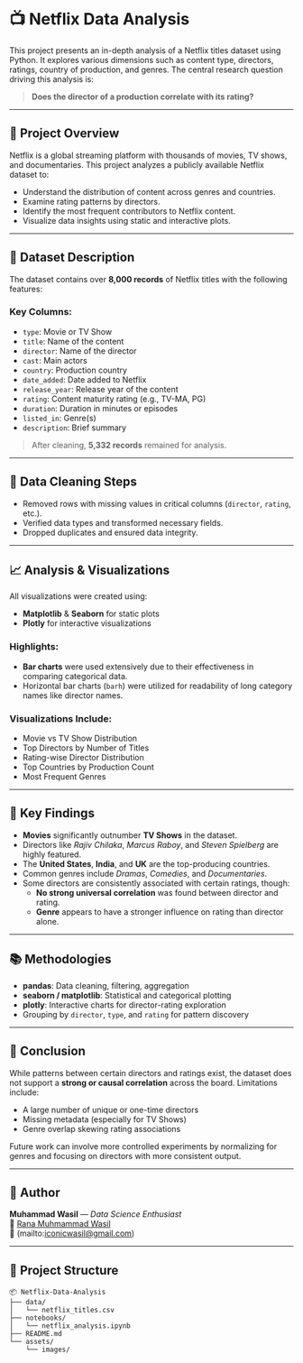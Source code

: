 # 📺 Netflix Data Analysis

This project presents an in-depth analysis of a Netflix titles dataset using Python. It explores various dimensions such as content type, directors, ratings, country of production, and genres. The central research question driving this analysis is:

> **Does the director of a production correlate with its rating?**

---

## 📌 Project Overview

Netflix is a global streaming platform with thousands of movies, TV shows, and documentaries. This project analyzes a publicly available Netflix dataset to:

- Understand the distribution of content across genres and countries.
- Examine rating patterns by directors.
- Identify the most frequent contributors to Netflix content.
- Visualize data insights using static and interactive plots.

---

## 📂 Dataset Description

The dataset contains over **8,000 records** of Netflix titles with the following features:

### Key Columns:
- `type`: Movie or TV Show
- `title`: Name of the content
- `director`: Name of the director
- `cast`: Main actors
- `country`: Production country
- `date_added`: Date added to Netflix
- `release_year`: Release year of the content
- `rating`: Content maturity rating (e.g., TV-MA, PG)
- `duration`: Duration in minutes or episodes
- `listed_in`: Genre(s)
- `description`: Brief summary

> After cleaning, **5,332 records** remained for analysis.

---

## 🧹 Data Cleaning Steps

- Removed rows with missing values in critical columns (`director`, `rating`, etc.).
- Verified data types and transformed necessary fields.
- Dropped duplicates and ensured data integrity.

---

## 📈 Analysis & Visualizations

All visualizations were created using:
- **Matplotlib** & **Seaborn** for static plots
- **Plotly** for interactive visualizations

### Highlights:
- **Bar charts** were used extensively due to their effectiveness in comparing categorical data.
- Horizontal bar charts (`barh`) were utilized for readability of long category names like director names.

### Visualizations Include:
- Movie vs TV Show Distribution
- Top Directors by Number of Titles
- Rating-wise Director Distribution
- Top Countries by Production Count
- Most Frequent Genres

---

## 🎯 Key Findings

- **Movies** significantly outnumber **TV Shows** in the dataset.
- Directors like *Rajiv Chilaka*, *Marcus Raboy*, and *Steven Spielberg* are highly featured.
- The **United States**, **India**, and **UK** are the top-producing countries.
- Common genres include *Dramas*, *Comedies*, and *Documentaries*.
- Some directors are consistently associated with certain ratings, though:
  - **No strong universal correlation** was found between director and rating.
  - **Genre** appears to have a stronger influence on rating than director alone.

---

## 📚 Methodologies

- **pandas**: Data cleaning, filtering, aggregation
- **seaborn / matplotlib**: Statistical and categorical plotting
- **plotly**: Interactive charts for director-rating exploration
- Grouping by `director`, `type`, and `rating` for pattern discovery

---

## 📌 Conclusion

While patterns between certain directors and ratings exist, the dataset does not support a **strong or causal correlation** across the board. Limitations include:

- A large number of unique or one-time directors
- Missing metadata (especially for TV Shows)
- Genre overlap skewing rating associations

Future work can involve more controlled experiments by normalizing for genres and focusing on directors with more consistent output.

---

## 🧠 Author

**Muhammad Wasil** — *Data Science Enthusiast*  
🔗 [Rana Muhmammad Wasil](www.linkedin.com/in/rana-muhammad-wasil-b8a058259)  
📧 (mailto:iconicwasil@gmail.com)

---

## 📁 Project Structure

```
📦 Netflix-Data-Analysis
├── data/
│   └── netflix_titles.csv
├── notebooks/
│   └── netflix_analysis.ipynb
├── README.md
└── assets/
    └── images/
```




